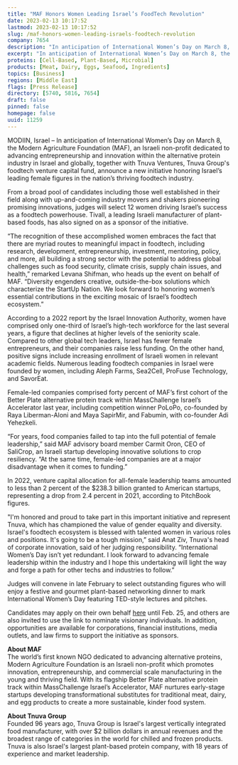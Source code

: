 ```yaml
---
title: "MAF Honors Women Leading Israel’s FoodTech Revolution"
date: 2023-02-13 10:17:52
lastmod: 2023-02-13 10:17:52
slug: /maf-honors-women-leading-israels-foodtech-revolution
company: 7654
description: "In anticipation of International Women’s Day on March 8, the Modern Agriculture Foundation (MAF), an Israeli non-profit dedicated to advancing entrepreneurship and innovation within the alternative protein industry in Israel and globally, together with Tnuva Ventures, Tnuva Group's foodtech venture capital fund, announce a new initiative honoring Israel’s leading female figures in the nation’s thriving foodtech industry."
excerpt: "In anticipation of International Women’s Day on March 8, the Modern Agriculture Foundation (MAF), an Israeli non-profit dedicated to advancing entrepreneurship and innovation within the alternative protein industry in Israel and globally, together with Tnuva Ventures, Tnuva Group's foodtech venture capital fund, announce a new initiative honoring Israel’s leading female figures in the nation’s thriving foodtech industry."
proteins: [Cell-Based, Plant-Based, Microbial]
products: [Meat, Dairy, Eggs, Seafood, Ingredients]
topics: [Business]
regions: [Middle East]
flags: [Press Release]
directory: [5740, 5816, 7654]
draft: false
pinned: false
homepage: false
uuid: 11259
---
```

<p>MODIIN, Israel – In anticipation of International Women’s Day on March 8, the Modern Agriculture Foundation (MAF), an Israeli non-profit dedicated to advancing entrepreneurship and innovation within the alternative protein industry in Israel and globally, together with Tnuva Ventures, Tnuva Group's foodtech venture capital fund, announce a new initiative honoring Israel’s leading female figures in the nation’s thriving foodtech industry.</p>
<p>From a broad pool of candidates including those well established in their field along with up-and-coming industry movers and shakers pioneering promising innovations, judges will select 12 women driving Israel’s success as a foodtech powerhouse. Tivall, a leading Israeli manufacturer of plant-based foods, has also signed on as a sponsor of the initiative.</p>
<p>“The recognition of these accomplished women embraces the fact that there are myriad routes to meaningful impact in foodtech, including research, development, entrepreneurship, investment, mentoring, policy, and more, all building a strong sector with the potential to address global challenges such as food security, climate crisis, supply chain issues, and health,” remarked Levana Shifman, who heads up the event on behalf of MAF. “Diversity engenders creative, outside-the-box solutions which characterize the StartUp Nation. We look forward to honoring women’s essential contributions in the exciting mosaic of Israel’s foodtech ecosystem.”</p>
<p>According to a 2022 report by the Israel Innovation Authority, women have comprised only one-third of Israel’s high-tech workforce for the last several years, a figure that declines at higher levels of the seniority scale. Compared to other global tech leaders, Israel has fewer female entrepreneurs, and their companies raise less funding. On the other hand, positive signs include increasing enrollment of Israeli women in relevant academic fields. Numerous leading foodtech companies in Israel were founded by women, including Aleph Farms, Sea2Cell, ProFuse Technology, and SavorEat.</p>
<p>Female-led companies comprised forty percent of MAF’s first cohort of the Better Plate alternative protein track within MassChallenge Israel’s Accelerator last year, including competition winner PoLoPo, co-founded by Raya Liberman-Aloni and Maya SapirMir, and Fabumin, with co-founder Adi Yehezkeli.</p>
<p>“For years, food companies failed to tap into the full potential of female leadership,” said MAF advisory board member Carmit Oron, CEO of SaliCrop, an Israeli startup developing innovative solutions to crop resiliency. “At the same time, female-led companies are at a major disadvantage when it comes to funding.”</p>
<p>In 2022, venture capital allocation for all-female leadership teams amounted to less than 2 percent of the $238.3 billion granted to American startups, representing a drop from 2.4 percent in 2021, according to PitchBook figures.</p>
<p>"I'm honored and proud to take part in this important initiative and represent Tnuva, which has championed the value of gender equality and diversity. Israel's foodtech ecosystem is blessed with talented women in various roles and positions. It's going to be a tough mission,” said Anat Ziv, Tnuva's head of corporate innovation, said of her judging responsibility. “International Women’s Day isn’t yet redundant. I look forward to advancing female leadership within the industry and I hope this undertaking will light the way and forge a path for other techs and industries to follow.”</p>
<p>Judges will convene in late February to select outstanding figures who will enjoy a festive and gourmet plant-based networking dinner to mark International Women’s Day featuring TED-style lectures and pitches.</p>
<p>Candidates may apply on their own behalf <a href="https://www.modern-agriculture.org/open-call">here</a> until Feb. 25, and others are also invited to use the link to nominate visionary individuals. In addition, opportunities are available for corporations, financial institutions, media outlets, and law firms to support the initiative as sponsors.</p>
<p><strong>About MAF</strong><br />
The world’s first known NGO dedicated to advancing alternative proteins, Modern Agriculture Foundation is an Israeli non-profit which promotes innovation, entrepreneurship, and commercial scale manufacturing in the young and thriving field. With its flagship Better Plate alternative protein track within MassChallenge Israel’s Accelerator, MAF nurtures early-stage startups developing transformational substitutes for traditional meat, dairy, and egg products to create a more sustainable, kinder food system.</p>
<p><strong>About Tnuva Group</strong><br />
Founded 96 years ago, Tnuva Group is Israel's largest vertically integrated food manufacturer, with over $2 billion dollars in annual revenues and the broadest range of categories in the world for chilled and frozen products. Tnuva is also Israel's largest plant-based protein company, with 18 years of experience and market leadership.</p>
